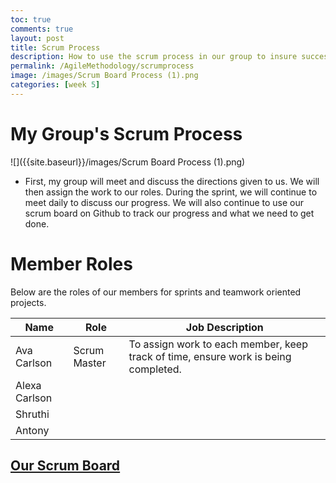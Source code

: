 ```yaml
---
toc: true
comments: true
layout: post
title: Scrum Process
description: How to use the scrum process in our group to insure success
permalink: /AgileMethodology/scrumprocess
image: /images/Scrum Board Process (1).png
categories: [week 5]
---
```


# My Group's Scrum Process

![]({{site.baseurl}}/images/Scrum Board Process (1).png)


- First, my group will meet and discuss the directions given to us. We will then assign the work to our roles. During the sprint, we will continue to meet daily to discuss our progress. We will also continue to use our scrum board on Github to track our progress and what we need to get done.

# Member Roles
Below are the roles of our members for sprints and teamwork oriented projects.

| Name | Role | Job Description |
|---|---|---|
| Ava Carlson | Scrum Master | To assign work to each member, keep track of time, ensure work is being completed. |
| Alexa Carlson | | |
| Shruthi | | |
| Antony | | |


## [Our Scrum Board](https://github.com/users/alexac54767/projects/1/views/1)